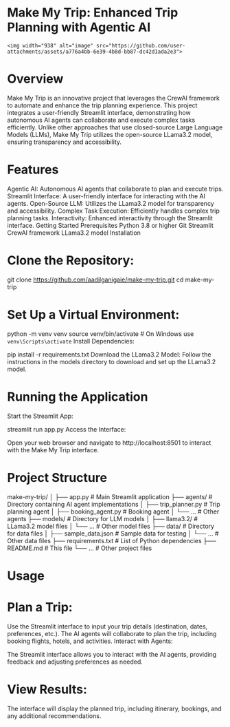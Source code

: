 # Make My Trip: Enhanced Trip Planning with Agentic AI

`<img width="938" alt="image" src="https://github.com/user-attachments/assets/a776a4bb-6e39-4b8d-bb87-dc42d1ada2e3">
`
# Overview
Make My Trip is an innovative project that leverages the CrewAI framework to automate and enhance the trip planning experience. This project integrates a user-friendly Streamlit interface, demonstrating how autonomous AI agents can collaborate and execute complex tasks efficiently. Unlike other approaches that use closed-source Large Language Models (LLMs), Make My Trip utilizes the open-source LLama3.2 model, ensuring transparency and accessibility.

# Features
Agentic AI: Autonomous AI agents that collaborate to plan and execute trips.
Streamlit Interface: A user-friendly interface for interacting with the AI agents.
Open-Source LLM: Utilizes the LLama3.2 model for transparency and accessibility.
Complex Task Execution: Efficiently handles complex trip planning tasks.
Interactivity: Enhanced interactivity through the Streamlit interface.
Getting Started
Prerequisites
Python 3.8 or higher
Git
Streamlit
CrewAI framework
LLama3.2 model
Installation

# Clone the Repository:


git clone https://github.com/aadilganigaie/make-my-trip.git
cd make-my-trip

# Set Up a Virtual Environment:


python -m venv venv
source venv/bin/activate  # On Windows use `venv\Scripts\activate`
Install Dependencies:


pip install -r requirements.txt
Download the LLama3.2 Model:
Follow the instructions in the models directory to download and set up the LLama3.2 model.

# Running the Application
Start the Streamlit App:


streamlit run app.py
Access the Interface:

Open your web browser and navigate to http://localhost:8501 to interact with the Make My Trip interface.

# Project Structure

make-my-trip/
│
├── app.py                   # Main Streamlit application
├── agents/                 # Directory containing AI agent implementations
│   ├── trip_planner.py     # Trip planning agent
│   ├── booking_agent.py    # Booking agent
│   └── ...                 # Other agents
├── models/                 # Directory for LLM models
│   ├── llama3.2/           # LLama3.2 model files
│   └── ...                 # Other model files
├── data/                   # Directory for data files
│   ├── sample_data.json    # Sample data for testing
│   └── ...                 # Other data files
├── requirements.txt        # List of Python dependencies
├── README.md               # This file
└── ...                     # Other project files

# Usage
# Plan a Trip:

Use the Streamlit interface to input your trip details (destination, dates, preferences, etc.).
The AI agents will collaborate to plan the trip, including booking flights, hotels, and activities.
Interact with Agents:

The Streamlit interface allows you to interact with the AI agents, providing feedback and adjusting preferences as needed.

# View Results:

The interface will display the planned trip, including itinerary, bookings, and any additional recommendations.

